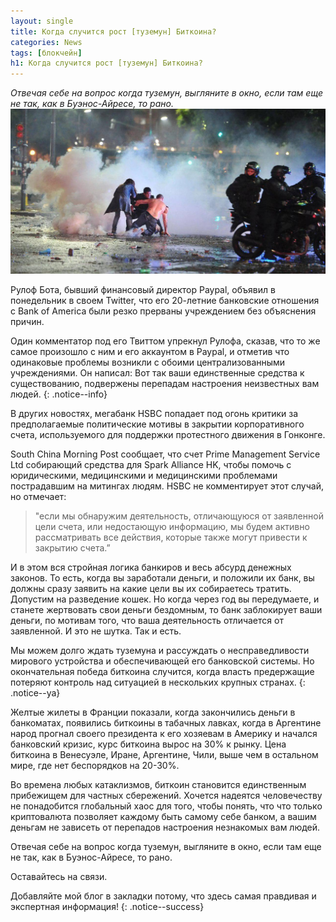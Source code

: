 ```yaml
---
layout: single
title: Когда случится рост [туземун] Биткоина?
categories: News
tags: [блокчейн]
h1: Когда случится рост [туземун] Биткоина?
---
```

*Отвечая себе на вопрос когда туземун, выгляните в окно, если там еще не так, как в Буэнос-Айресе, то рано.*
![новость](/assets/images/news/newss.jpg)


Рулоф Бота, бывший финансовый директор Paypal, объявил в понедельник в своем Twitter, что его 20-летние банковские отношения с Bank of America были резко прерваны учреждением без объяснения причин. 

Один комментатор под его Твиттом упрекнул Рулофа, сказав, что то же самое произошло с ним и его аккаунтом в Paypal, и отметив что одинаковые  проблемы возникли  с обоими централизованными учреждениями. Он написал:
Вот так ваши единственные средства к существованию, подвержены перепадам настроения неизвестных вам людей.
{: .notice--info}

В других новостях, мегабанк HSBC попадает под огонь критики за предполагаемые политические мотивы в закрытии корпоративного счета, используемого для поддержки протестного движения в Гонконге. 

South China Morning Post сообщает, что счет Prime Management Service Ltd собирающий средства для Spark Alliance HK, чтобы помочь с юридическими, медицинскими и медицинскими проблемами пострадавшим на митингах людям. HSBC не комментирует этот случай, но отмечает: 

> "если мы обнаружим деятельность, отличающуюся от заявленной цели счета, или недостающую информацию, мы будем активно рассматривать все действия, которые также могут привести к закрытию счета.”

И в этом вся стройная логика банкиров и весь абсурд денежных законов. То есть, когда вы заработали деньги, и положили их банк, вы должны сразу заявить на какие цели вы их собираетесь тратить.  Допустим на разведение кошек. Но когда через год вы передумаете, и станете жертвовать свои деньги бездомным, то банк заблокирует ваши деньги, по мотивам того, что ваша деятельность отличается от заявленной. И это не шутка. Так и есть.

Мы можем долго ждать туземуна и рассуждать о несправедливости мирового устройства  и обеспечивающей его банковской системы. Но окончательная победа биткоина случится, когда власть предержащие потеряют контроль над ситуацией в нескольких крупных странах. 
{: .notice--ya}

Желтые жилеты в Франции показали,  когда закончились деньги в банкоматах, появились биткоины в табачных лавках, когда в Аргентине народ прогнал своего президента к его хозяевам в Америку и начался банковский кризис, курс биткоина вырос на 30% к рынку. Цена биткоина в Венесуэле, Иране, Аргентине, Чили, выше чем в остальном мире, где нет беспорядков на 20-30%.

Во времена любых катаклизмов, биткоин становится единственным прибежищем для частных сбережений. Хочется надеятся человечеству не понадобится глобальный хаос для того, чтобы понять, что что только криптовалюта позволяет каждому быть самому себе банком, а вашим деньгам не зависеть от перепадов настроения незнакомых вам людей.

Отвечая себе на вопрос когда туземун, выгляните в окно, если там еще не так, как в Буэнос-Айресе, то рано.

Оставайтесь на связи.


Добавляйте мой блог в закладки потому, что здесь самая правдивая и экспертная информация!
{: .notice--success}
